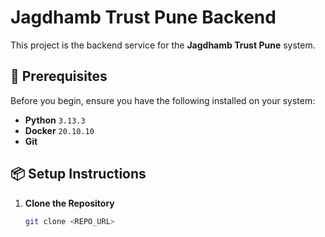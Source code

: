 # Jagdhamb Trust Pune Backend

This project is the backend service for the **Jagdhamb Trust Pune** system.

## 🚀 Prerequisites

Before you begin, ensure you have the following installed on your system:

- **Python** `3.13.3`
- **Docker** `20.10.10`
- **Git**

## 📦 Setup Instructions

1. **Clone the Repository**

   ```bash
   git clone <REPO_URL>
